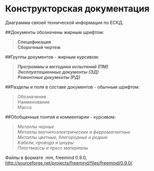 ﻿# Конструкторская документация
  
  
  
Диаграмма связей технической информации по ЕСКД.  
  
  
  
##Документы обозначены жирным шрифтом:   
  
>**Спецификация**  
>**Сборочный чертеж**  
  
  
##Группы документов - жирным курсивом:  
  
>***Программы и методики испытаний (ПМ)***  
>***Эксплуатационные документы (ЭД)***  
>***Ремонтные документы (РД)***  
  
    
##Разделы и поля в составе документов - обычным шрифтом:  
  
>Обозначение  
>Наименование  
>Масса  
  
     
##Обобщенные понтия и комментарии - курсивом:  
>*Металлы черные*  
>*Металлы магнитоэлектрические и ферромагнитные*   
>*Металлы цветные, благородные и редкие*  
>*Кабели, провода и шнуры*  
>*Пластмассы и пресс материалы*  
  
  
  

  


Файлы в формате .mm, freemind 0.9.0, http://sourceforge.net/projects/freemind/files/freemind/0.9.0/
